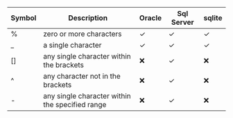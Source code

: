 | Symbol | Description | Oracle | Sql Server | sqlite |
|---|---|---|---|---|
| % | zero or more characters | &#x2713; | &#x2713; | &#x2713; |
| _ | a single character | &#x2713; | &#x2713; | &#x2713; |
| [] | any single character within the brackets  | &#x274C; |  &#x2713; |   &#x274C; |
| ^ | any character not in the brackets  |  &#x274C; | &#x2713; | &#x274C; |
| - | any single character within the specified range  |  &#x274C; | &#x2713; | &#x274C; |
